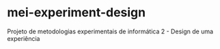 # mei-experiment-design
Projeto de metodologias experimentais de informática 2 - Design de uma experiência

